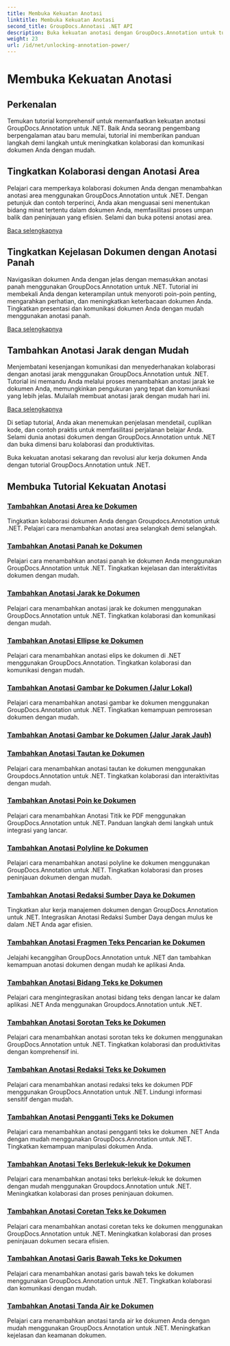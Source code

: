 ```yaml
---
title: Membuka Kekuatan Anotasi
linktitle: Membuka Kekuatan Anotasi
second_title: GroupDocs.Annotasi .NET API
description: Buka kekuatan anotasi dengan GroupDocs.Annotation untuk tutorial .NET. Pelajari cara menambahkan berbagai anotasi selangkah demi selangkah dan tingkatkan kolaborasi dengan mudah.
weight: 23
url: /id/net/unlocking-annotation-power/
---
```


# Membuka Kekuatan Anotasi

## Perkenalan

Temukan tutorial komprehensif untuk memanfaatkan kekuatan anotasi GroupDocs.Annotation untuk .NET. Baik Anda seorang pengembang berpengalaman atau baru memulai, tutorial ini memberikan panduan langkah demi langkah untuk meningkatkan kolaborasi dan komunikasi dokumen Anda dengan mudah.

## Tingkatkan Kolaborasi dengan Anotasi Area

Pelajari cara memperkaya kolaborasi dokumen Anda dengan menambahkan anotasi area menggunakan GroupDocs.Annotation untuk .NET. Dengan petunjuk dan contoh terperinci, Anda akan menguasai seni menentukan bidang minat tertentu dalam dokumen Anda, memfasilitasi proses umpan balik dan peninjauan yang efisien. Selami dan buka potensi anotasi area.

[Baca selengkapnya](./add-area-annotation/)

## Tingkatkan Kejelasan Dokumen dengan Anotasi Panah

Navigasikan dokumen Anda dengan jelas dengan memasukkan anotasi panah menggunakan GroupDocs.Annotation untuk .NET. Tutorial ini membekali Anda dengan keterampilan untuk menyoroti poin-poin penting, mengarahkan perhatian, dan meningkatkan keterbacaan dokumen Anda. Tingkatkan presentasi dan komunikasi dokumen Anda dengan mudah menggunakan anotasi panah.

[Baca selengkapnya](./add-arrow-annotation/)

## Tambahkan Anotasi Jarak dengan Mudah

Menjembatani kesenjangan komunikasi dan menyederhanakan kolaborasi dengan anotasi jarak menggunakan GroupDocs.Annotation untuk .NET. Tutorial ini memandu Anda melalui proses menambahkan anotasi jarak ke dokumen Anda, memungkinkan pengukuran yang tepat dan komunikasi yang lebih jelas. Mulailah membuat anotasi jarak dengan mudah hari ini.

[Baca selengkapnya](./add-distance-annotation/)

Di setiap tutorial, Anda akan menemukan penjelasan mendetail, cuplikan kode, dan contoh praktis untuk memfasilitasi perjalanan belajar Anda. Selami dunia anotasi dokumen dengan GroupDocs.Annotation untuk .NET dan buka dimensi baru kolaborasi dan produktivitas.

Buka kekuatan anotasi sekarang dan revolusi alur kerja dokumen Anda dengan tutorial GroupDocs.Annotation untuk .NET.

## Membuka Tutorial Kekuatan Anotasi
### [Tambahkan Anotasi Area ke Dokumen](./add-area-annotation/)
Tingkatkan kolaborasi dokumen Anda dengan Groupdocs.Annotation untuk .NET. Pelajari cara menambahkan anotasi area selangkah demi selangkah.
### [Tambahkan Anotasi Panah ke Dokumen](./add-arrow-annotation/)
Pelajari cara menambahkan anotasi panah ke dokumen Anda menggunakan GroupDocs.Annotation untuk .NET. Tingkatkan kejelasan dan interaktivitas dokumen dengan mudah.
### [Tambahkan Anotasi Jarak ke Dokumen](./add-distance-annotation/)
Pelajari cara menambahkan anotasi jarak ke dokumen menggunakan GroupDocs.Annotation untuk .NET. Tingkatkan kolaborasi dan komunikasi dengan mudah.
### [Tambahkan Anotasi Ellipse ke Dokumen](./add-ellipse-annotation/)
Pelajari cara menambahkan anotasi elips ke dokumen di .NET menggunakan GroupDocs.Annotation. Tingkatkan kolaborasi dan komunikasi dengan mudah.
### [Tambahkan Anotasi Gambar ke Dokumen (Jalur Lokal)](./add-image-annotation-local-path/)
Pelajari cara menambahkan anotasi gambar ke dokumen menggunakan GroupDocs.Annotation untuk .NET. Tingkatkan kemampuan pemrosesan dokumen dengan mudah.
### [Tambahkan Anotasi Gambar ke Dokumen (Jalur Jarak Jauh)](./add-image-annotation-remote-path/)
### [Tambahkan Anotasi Tautan ke Dokumen](./add-link-annotation/)
Pelajari cara menambahkan anotasi tautan ke dokumen menggunakan Groupdocs.Annotation untuk .NET. Tingkatkan kolaborasi dan interaktivitas dengan mudah.
### [Tambahkan Anotasi Poin ke Dokumen](./add-point-annotation/)
Pelajari cara menambahkan Anotasi Titik ke PDF menggunakan GroupDocs.Annotation untuk .NET. Panduan langkah demi langkah untuk integrasi yang lancar.
### [Tambahkan Anotasi Polyline ke Dokumen](./add-polyline-annotation/)
Pelajari cara menambahkan anotasi polyline ke dokumen menggunakan GroupDocs.Annotation untuk .NET. Tingkatkan kolaborasi dan proses peninjauan dokumen dengan mudah.
### [Tambahkan Anotasi Redaksi Sumber Daya ke Dokumen](./add-resources-redaction-annotation/)
Tingkatkan alur kerja manajemen dokumen dengan GroupDocs.Annotation untuk .NET. Integrasikan Anotasi Redaksi Sumber Daya dengan mulus ke dalam .NET Anda agar efisien.
### [Tambahkan Anotasi Fragmen Teks Pencarian ke Dokumen](./add-search-text-fragment-annotation/)
Jelajahi kecanggihan GroupDocs.Annotation untuk .NET dan tambahkan kemampuan anotasi dokumen dengan mudah ke aplikasi Anda.
### [Tambahkan Anotasi Bidang Teks ke Dokumen](./add-text-field-annotation/)
Pelajari cara mengintegrasikan anotasi bidang teks dengan lancar ke dalam aplikasi .NET Anda menggunakan Groupdocs.Annotation untuk .NET.
### [Tambahkan Anotasi Sorotan Teks ke Dokumen](./add-text-highlight-annotation/)
Pelajari cara menambahkan anotasi sorotan teks ke dokumen menggunakan GroupDocs.Annotation untuk .NET. Tingkatkan kolaborasi dan produktivitas dengan komprehensif ini.
### [Tambahkan Anotasi Redaksi Teks ke Dokumen](./add-text-redaction-annotation/)
Pelajari cara menambahkan anotasi redaksi teks ke dokumen PDF menggunakan GroupDocs.Annotation untuk .NET. Lindungi informasi sensitif dengan mudah.
### [Tambahkan Anotasi Pengganti Teks ke Dokumen](./add-text-replacement-annotation/)
Pelajari cara menambahkan anotasi pengganti teks ke dokumen .NET Anda dengan mudah menggunakan GroupDocs.Annotation untuk .NET. Tingkatkan kemampuan manipulasi dokumen Anda.
### [Tambahkan Anotasi Teks Berlekuk-lekuk ke Dokumen](./add-text-squiggly-annotation/)
Pelajari cara menambahkan anotasi teks berlekuk-lekuk ke dokumen dengan mudah menggunakan Groupdocs.Annotation untuk .NET. Meningkatkan kolaborasi dan proses peninjauan dokumen.
### [Tambahkan Anotasi Coretan Teks ke Dokumen](./add-text-strikeout-annotation/)
Pelajari cara menambahkan anotasi coretan teks ke dokumen menggunakan GroupDocs.Annotation untuk .NET. Meningkatkan kolaborasi dan proses peninjauan dokumen secara efisien.
### [Tambahkan Anotasi Garis Bawah Teks ke Dokumen](./add-text-underline-annotation/)
Pelajari cara menambahkan anotasi garis bawah teks ke dokumen menggunakan GroupDocs.Annotation untuk .NET. Tingkatkan kolaborasi dan komunikasi dengan mudah.
### [Tambahkan Anotasi Tanda Air ke Dokumen](./add-watermark-annotation/)
Pelajari cara menambahkan anotasi tanda air ke dokumen Anda dengan mudah menggunakan GroupDocs.Annotation untuk .NET. Meningkatkan kejelasan dan keamanan dokumen.